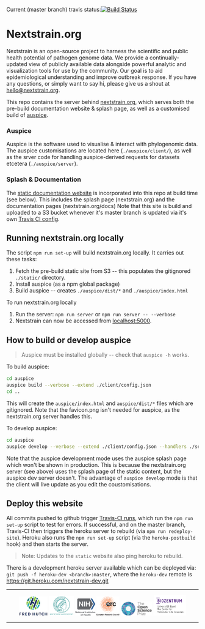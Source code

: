 Current (master branch) travis status:[![Build Status](https://travis-ci.com/nextstrain/nextstrain.org.svg?branch=master)](https://travis-ci.com/nextstrain/auspice)

# Nextstrain.org

Nextstrain is an open-source project to harness the scientific and public health potential of pathogen genome data. We provide a continually-updated view of publicly available data alongside powerful analytic and visualization tools for use by the community. Our goal is to aid epidemiological understanding and improve outbreak response. If you have any questions, or simply want to say hi, please give us a shout at hello@nextstrain.org.

This repo contains the server behind [nextstrain.org](https://nextstrain.org), which serves both the pre-build documentation website & splash page, as well as a customised build of [auspice](github.com/nextstrain/auspice).


### Auspice
Auspice is the software used to visualise & interact with phylogenomic data.
The auspice customisations are located here (`./auspice/client/`), as well as the srver code for handling auspice-derived requests for datasets etcetera (`./auspice/server`).


### Splash & Documentation

The [static documentation website](https://github.com/nextstrain/static) is incorporated into this repo at build time (see below). 
This includes the splash page (nextstrain.org) and the documentation pages (nextstrain.org/docs)
Note that this site is build and uploaded to a S3 bucket whenever it's master branch is updated via it's own [Travis CI config](https://github.com/nextstrain/static/blob/master/.travis.yml).


## Running nextstrain.org locally
The script `npm run set-up` will build nextstrain.org locally.
It carries out these tasks:
1. Fetch the pre-build static site from S3 -- this populates the gitignored `./static/` directory. 
1. Install auspice (as a npm global package)
1. Build auspice -- creates `./auspice/dist/*` and `./auspice/index.html`


To run nextstrain.org locally
1. Run the server: `npm run server` or `npm run server -- --verbose`
1. Nextstrain can now be accessed from [localhost:5000](http://localhost:5000).


## How to build or develop auspice
> Auspice must be installed globally -- check that `auspice -h` works.

To build auspice:
```bash
cd auspice
auspice build --verbose --extend ./client/config.json
cd ..
```
This will create the `auspice/index.html` and `auspice/dist/*` files which are gitignored.
Note that the favicon.png isn't needed for auspice, as the nextstrain.org server handles this.


To develop auspice:
```bash
cd auspice
auspice develop --verbose --extend ./client/config.json --handlers ./server/index.js
```
Note that the auspice development mode uses the auspice splash page which won't be shown in production.
This is because the nextstrain.org server (see above) uses the splash page of the static content, but the auspice dev server doesn't.
The advantage of `auspice develop` mode is that the client will live update as you edit the coustomisations.



## Deploy this website
All commits pushed to github trigger [Travis-CI runs](https://travis-ci.com/nextstrain/nextstrain.org), which run the `npm run set-up` script to test for errors.
If successful, and on the master branch, Travis-CI then triggers the heroku server to rebuild (via `npm run redeploy-site`).
Heroku also runs the `npm run set-up` script (via the `heroku-postbuild` hook) and then starts the server.

> Note: Updates to the `static` website also ping heroku to rebuild.


There is a development heroku server available which can be deployed via:
`git push -f heroku-dev <branch>:master`, where the `heroku-dev` remote is https://git.heroku.com/nextstrain-dev.git


---

<p align="center">
  <img src="/docs/images/fred-hutch-logo-small.png" width="75" />
  <img src="/docs/images/max-planck-logo-small.png" width="65" /> 
  <img src="/docs/images/nih-logo-small.png" width="52" />
  <img src="/docs/images/erc-logo-small.png" width="60" />
  <img src="/docs/images/osp-logo-small.png" width="82" />
  <img src="/docs/images/bz_logo.png" width="85" />
</p>

---
